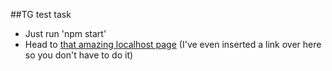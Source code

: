 ##TG test task
- Just run 'npm start'
- Head to [that amazing localhost page](http://localhost:3000) 
(I've even inserted a link over here so you don't have to do it)



